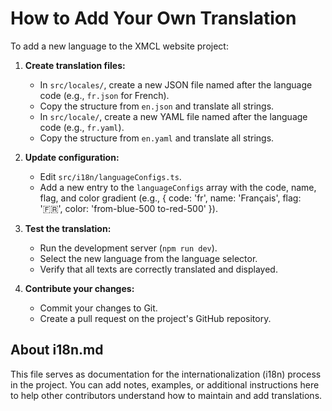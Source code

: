 # How to Add Your Own Translation

To add a new language to the XMCL website project:

1. **Create translation files:**
   - In `src/locales/`, create a new JSON file named after the language code (e.g., `fr.json` for French).
   - Copy the structure from `en.json` and translate all strings.
   - In `src/locale/`, create a new YAML file named after the language code (e.g., `fr.yaml`).
   - Copy the structure from `en.yaml` and translate all strings.

2. **Update configuration:**
   - Edit `src/i18n/languageConfigs.ts`.
   - Add a new entry to the `languageConfigs` array with the code, name, flag, and color gradient (e.g., { code: 'fr', name: 'Français', flag: '🇫🇷', color: 'from-blue-500 to-red-500' }).

3. **Test the translation:**
   - Run the development server (`npm run dev`).
   - Select the new language from the language selector.
   - Verify that all texts are correctly translated and displayed.

4. **Contribute your changes:**
   - Commit your changes to Git.
   - Create a pull request on the project's GitHub repository.

## About i18n.md
This file serves as documentation for the internationalization (i18n) process in the project. You can add notes, examples, or additional instructions here to help other contributors understand how to maintain and add translations.